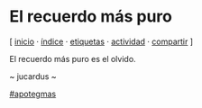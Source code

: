 # El recuerdo más puro
[ [inicio](/index.md) · [índice](/indice.md) · [etiquetas](/etiquetas.md) · [actividad](/actividad.md) · [compartir](https://x.com/intent/tweet?text=El+recuerdo+m%C3%A1s+puro...+%E2%80%94+Apotegmas%0A%0A%E2%86%92+https%3A%2F%2Fgithub.com%2Fjucardus%2Fjucardus.github.io%2Fblob%2Fmain%2Fe%2Fl%2Fr%2Fel-recuerdo-mas-puro.md%0A%0A%23apotegmas_jucardus) ]

El recuerdo más puro es el olvido.

~ jucardus ~

[#apotegmas](/a/p/apotegmas.md)
